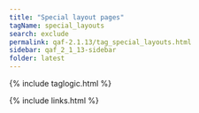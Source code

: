 ```yaml
---
title: "Special layout pages"
tagName: special_layouts
search: exclude
permalink: qaf-2.1.13/tag_special_layouts.html
sidebar: qaf_2_1_13-sidebar
folder: latest
---
```


{% include taglogic.html %}

{% include links.html %}
